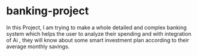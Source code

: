 # banking-project
In this Project, I am trying to make a whole detailed and complex banking system which helps the user to analyze their spending and with integration of Ai , they will know about some smart investment plan according to their average monthly savings.
